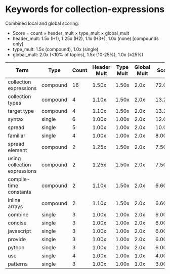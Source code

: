 # Keywords for collection-expressions

Combined local and global scoring:
- Score = count × header_mult × type_mult × global_mult
- header_mult: 1.5x (H1), 1.25x (H2), 1.1x (H3+), 1.0x (none) [compounds only]
- type_mult: 1.5x (compound), 1.0x (single)
- global_mult: 2.0x (<10% of topics), 1.5x (10-25%), 1.0x (≥25%)

| Term | Type | Count | Header Mult | Type Mult | Global Mult | Score |
|------|------|-------|-------------|-----------|-------------|-------|
| collection expressions | compound | 16 | 1.50x | 1.50x | 2.0x | 72.000 |
| collection types | compound | 4 | 1.10x | 1.50x | 2.0x | 13.200 |
| target type | compound | 4 | 1.10x | 1.50x | 2.0x | 13.200 |
| syntax | single | 6 | 1.00x | 1.00x | 2.0x | 12.000 |
| spread | single | 5 | 1.00x | 1.00x | 2.0x | 10.000 |
| familiar | single | 4 | 1.00x | 1.00x | 2.0x | 8.000 |
| spread element | compound | 2 | 1.25x | 1.50x | 2.0x | 7.500 |
| using collection expressions | compound | 2 | 1.25x | 1.50x | 2.0x | 7.500 |
| compile-time constants | compound | 2 | 1.10x | 1.50x | 2.0x | 6.600 |
| inline arrays | compound | 2 | 1.10x | 1.50x | 2.0x | 6.600 |
| combine | single | 3 | 1.00x | 1.00x | 2.0x | 6.000 |
| concise | single | 3 | 1.00x | 1.00x | 2.0x | 6.000 |
| javascript | single | 3 | 1.00x | 1.00x | 2.0x | 6.000 |
| provide | single | 3 | 1.00x | 1.00x | 2.0x | 6.000 |
| python | single | 3 | 1.00x | 1.00x | 2.0x | 6.000 |
| use | single | 4 | 1.00x | 1.00x | 1.0x | 4.000 |
| patterns | single | 3 | 1.00x | 1.00x | 1.0x | 3.000 |
